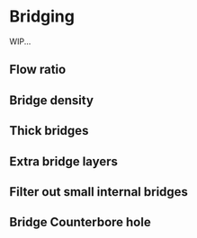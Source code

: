 # Bridging

WIP...

## Flow ratio

## Bridge density

## Thick bridges

## Extra bridge layers

## Filter out small internal bridges

## Bridge Counterbore hole

